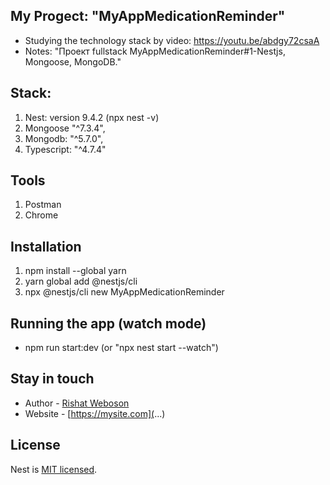 ## My Progect: "MyAppMedicationReminder"
- Studying the technology stack by video: https://youtu.be/abdgy72csaA 
- Notes: "Проект fullstack MyAppMedicationReminder#1-Nestjs, Mongoose, MongoDB."


## Stack:
1. Nest: version 9.4.2 (npx nest -v) 
2. Mongoose "^7.3.4",
3. Mongodb: "^5.7.0",
4. Typescript: "^4.7.4"

## Tools
1. Postman
2. Chrome

## Installation
1. npm install --global yarn
2. yarn global add @nestjs/cli
3. npx @nestjs/cli new MyAppMedicationReminder

## Running the app (watch mode)
- npm run start:dev (or "npx nest start --watch")

## Stay in touch
- Author - [Rishat Weboson](...)
- Website - [https://mysite.com](...)

## License
Nest is [MIT licensed](LICENSE).
